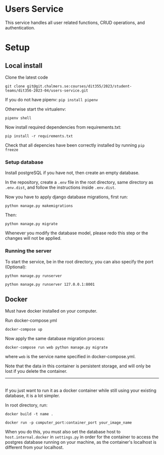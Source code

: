 # Users Service

This service handles all user related functions, CRUD operations, and authentication.

# Setup

## Local install
Clone the latest code
```
git clone git@git.chalmers.se:courses/dit355/2023/student-teams/dit356-2023-04/users-service.git
```
If you do not have pipenv:
``` pip install pipenv ```<br/>

Otherwise start the virtualenv:
```
pipenv shell
```
Now install required dependencies from requirements.txt:
```
pip install -r requirements.txt
```
Check that all depencies have been correctly installed by running ```pip freeze```

### Setup database
Install postgreSQL if you have not, then create an empty database.

In the repository, create a ```.env``` file in the root directory, same directory as ```.env.dist```, and follow the instructions inside ```.env.dist```.

Now you have to apply django database migrations, first run:
```
python manage.py makemigrations
```
Then:
```
python manage.py migrate
```
Whenever you modify the database model, please redo this step or the changes will not be applied.

### Running the server
To start the service, be in the root directory, you can also specify the port (Optional):
```
python manage.py runserver

python manage.py runserver 127.0.0.1:8001
```

## Docker

Must have docker installed on your computer.

Run docker-compose.yml
```
docker-compose up
```
Now apply the same database migration process:
```
docker-compose run web python manage.py migrate
```
where ```web``` is the service name specified in docker-compose.yml.

Note that the data in this container is persistent storage, and will only be lost if you delete the container.
___
</br>
If you just want to run it as a docker container while still using your existing database, it is a lot simpler.

In root directory, run:

```
docker build -t name .

docker run -p computer_port:container_port your_image_name
```

When you do this, you must also set the database host to ```host.internal.docker``` in ```settings.py``` in order for the container to access the postgres database running on your machine, as the container's localhost is different from your localhost.


